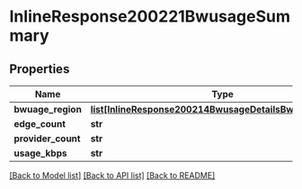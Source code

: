 # InlineResponse200221BwusageSummary

## Properties
Name | Type | Description | Notes
------------ | ------------- | ------------- | -------------
**bwuage_region** | [**list[InlineResponse200214BwusageDetailsBwusageRegion]**](InlineResponse200214BwusageDetailsBwusageRegion.md) |  | [optional] 
**edge_count** | **str** |  | [optional] 
**provider_count** | **str** |  | [optional] 
**usage_kbps** | **str** |  | [optional] 

[[Back to Model list]](../README.md#documentation-for-models) [[Back to API list]](../README.md#documentation-for-api-endpoints) [[Back to README]](../README.md)

